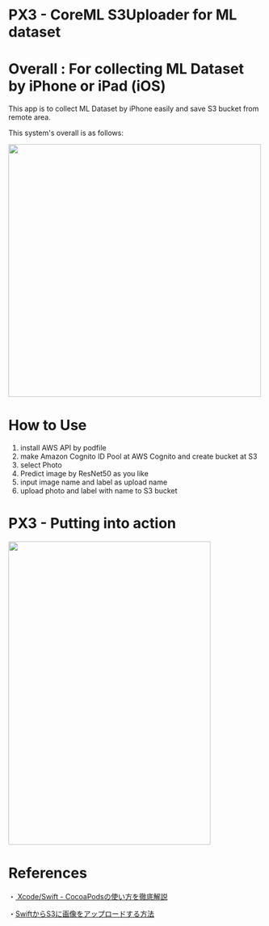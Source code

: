 # PX3 - CoreML S3Uploader for ML dataset

# Overall : For collecting ML Dataset by iPhone or iPad (iOS)

This app is to collect ML Dataset by iPhone easily and save S3 bucket from remote area.

This system's overall is as follows:

<img src="https://user-images.githubusercontent.com/48679574/201074649-5a035b77-fcbb-4db7-a5c8-66eacd811b21.png" width="500" height="500"/>


# How to Use
1. install AWS API by podfile
2. make Amazon Cognito ID Pool at AWS Cognito and create bucket at S3 
3. select Photo
4. Predict image by ResNet50 as you like
5. input image name and label as upload name
6. upload photo and label with name to S3 bucket

# PX3 - Putting into action

<img src="https://user-images.githubusercontent.com/48679574/201076523-1a5bec58-a71b-4b23-93bb-05aa697b968b.gif" width="400" height="600"/>


# References
・[ Xcode/Swift - CocoaPodsの使い方を徹底解説](https://ios-docs.dev/cocoapods/)

・[SwiftからS3に画像をアップロードする方法](https://loooooovingyuki.medium.com/swiftからs3に画像をアップロードする方法-1388a6a5e251)
